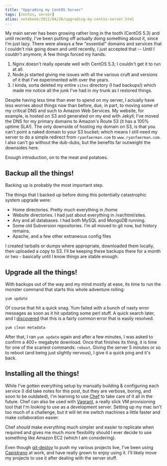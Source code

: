 ```yaml
---
title: "Upgrading my CentOS Server"
tags: [centos, server]
alias: notebook/2012/04/20/upgrading-my-centos-server.html
---
```


My main server has been growing rather long in the tooth (CentOS 5.3) and until recently, I've been putting off actually doing something about it, since I'm just lazy. There were always a few "essential" domains and services that I couldn't risk going down and until recently, I just accepted that -- Until I couldn't anymore; A few things forced my hands. 

 1. Nginx doesn't really operate well with CentOS 5.3; I couldn't get it to run at all.
 2. Node.js started giving me issues with all the various cruft and versions of it that I've experimented with over the years.
 3. I kinda, sorta deleted my entire `sites` directory (I had backups!) which made me notice all the junk I've had in my trunk as I restored things.

Despite having less time than ever to spend on my server, I actually have less worries about things now than before, due, in part, to moving some of my critical DNS and such to Amazon Web Services. My website, for example, is hosted on S3 and generated on my end with Jekyll; I've moved the DNS for my primary domains to Amazon's Route 53 (it has a 100% uptime SLA!). The only downside of hosting my domain on S3, is that you can't point a naked domain to your S3 bucket; which means I still need my server to do a simple redirect from `ryanfaerman.com` to `www.ryanfaerman.com`. I also can't go without the dub-dubs, but the benefits far outweight the downsides here.

Enough introduction, on to the meat and potatoes.

## Backup all the things!
Backing up is probably the most important step. 

The things that I backed up before doing this potentially catastrophic system upgrade were:

 * Home directories. Pretty much everything in /home
 * Website directories. I had just about everything in /var/html/sites.
 * Any and all databases. I had both MySQL and MongoDB running.
 * Some old Subversion repositories. I'm all moved to git now, but history remains.
 * Apache, and a few other extraneous config files

I created tarballs or dumps where appropriate, downloaded them locally, then uploaded a copy to S3. I'll be keeping these backups there for a month or two - basically until I know things are stable enough.

## Upgrade all the things!
With backups out of the way and my mind mostly at ease, its time to run the monster command that starts this whole adventure rolling:

	yum update

Of course that hit a quick snag. Yum failed with a bunch of nasty error messages as soon as it hit updating some perl stuff. A quick search later, and I [discovered](http://blog.rowancrane.com/2009/05/13/yum-update-typeerror-unsubscriptable-object) that this is a fairly common error that is easily resolved.

	yum clean metadata

After that, I ran `yum update` again and after a few minutes, I was asked to confirm a 400+ megabyte download. Once that finishes its thing, it is time for one of the scariest commands: `reboot`. Giving the server 5 minutes or so to reboot (and being just slightly nervous), I give it a quick ping and it's back. 

## Installing all the things!
While I've gotten everything setup by manually building & configuring each service (I did take notes for this post, but they are verbose, boring, and soon to be outdated), I'm learning to use [Chef](http://www.opscode.com/chef/) to take care of it all in the future. Chef can also be used with [Vagrant](http://vagrantup.com/), a really slick VM provisioning tool that I'm looking to use as a development server. Setting up my mac isn't too much of a challenge, but it will let me switch machines a little faster and make collaboration easier.

Chef *should* make everything much simpler and easier to replicate when required and gives me much more flexibility should I ever decide to use something like Amazon EC2 (which I am considering). 

Even though [git-deploy](https://github.com/mislav/git-deploy) to push my various projects live, I've been using [Capistrano](http://www.capistranorb.com/) at work, and have really grown to enjoy using it. I'll likely move my projects to use it after dealing with the server stuff.


